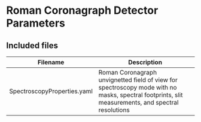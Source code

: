 # Roman Coronagraph Detector Parameters

## Included files

| Filename                     | Description                                                                                                                                       |
|------------------------------|---------------------------------------------------------------------------------------------------------------------------------------------------|
| SpectroscopyProperties.yaml | Roman Coronagraph unvignetted field of view for spectroscopy mode with no masks, spectral footprints, slit measurements, and spectral resolutions |